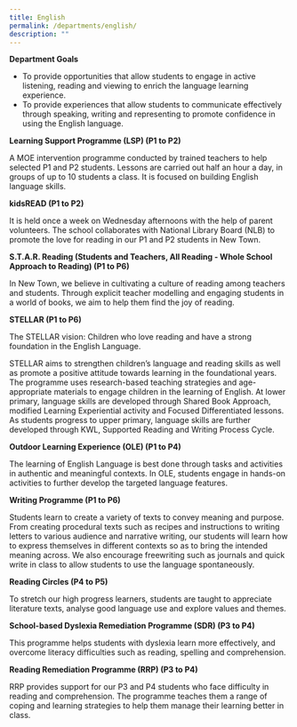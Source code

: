 ```yaml
---
title: English
permalink: /departments/english/
description: ""
---
```



**Department Goals**
* To provide opportunities that allow students to engage in active listening, reading and viewing to enrich the language learning experience.
* To provide experiences that allow students to communicate effectively through speaking, writing and representing to promote confidence in using the English language.

**Learning Support Programme (LSP) (P1 to P2)**

A MOE intervention programme conducted by trained teachers to help selected P1 and P2 students. Lessons are carried out half an hour a day, in groups of up to 10 students a class. It is focused on building English language skills. 

**kidsREAD (P1 to P2)**

It is held once a week on Wednesday afternoons with the help of parent volunteers. The school collaborates with National Library Board (NLB) to promote the love for reading in our P1 and P2 students in New Town.

**S.T.A.R. Reading (Students and Teachers, All Reading - Whole School Approach to Reading) (P1 to P6)**

In New Town, we believe in cultivating a culture of reading among teachers and students. Through explicit teacher modelling and engaging students in a world of books, we aim to help them find the joy of reading.

**STELLAR (P1 to P6)**

The STELLAR vision: Children who love reading and have a strong foundation in the English Language.

STELLAR aims to strengthen children’s language and reading skills as well as promote a positive attitude towards learning in the foundational years. The programme uses research-based teaching strategies and age-appropriate materials to engage children in the learning of English. At lower primary, language skills are developed through Shared Book Approach, modified Learning Experiential activity and Focused Differentiated lessons. As students progress to upper primary, language skills are further developed through KWL, Supported Reading and Writing Process Cycle. 

**Outdoor Learning Experience (OLE) (P1 to P4)**

The learning of English Language is best done through tasks and activities in authentic and meaningful contexts. In OLE, students engage in hands-on activities to further develop the targeted language features. 

**Writing Programme (P1 to P6)**

Students learn to create a variety of texts to convey meaning and purpose. From creating procedural texts such as recipes and instructions to writing letters to various audience and narrative writing, our students will learn how to express themselves in different contexts so as to bring the intended meaning across. We also encourage freewriting such as journals and quick write in class to allow students to use the language spontaneously. 

**Reading Circles (P4 to P5)**

To stretch our high progress learners, students are taught to appreciate literature texts, analyse good language use and explore values and themes.

**School-based Dyslexia Remediation Programme (SDR) (P3 to P4)**

This programme helps students with dyslexia learn more effectively,  and overcome literacy difficulties such as reading, spelling and comprehension.

**Reading Remediation Programme (RRP) (P3 to P4)**

RRP provides support for our P3 and P4 students who face difficulty in reading and comprehension. The programme teaches them a range of coping and learning strategies to help them manage their learning better in class.



